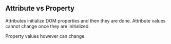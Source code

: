 ## Attribute vs Property

Attributes initialize DOM properties and then they are done. Attribute values cannot change once they are initialized.

Property values however can change.